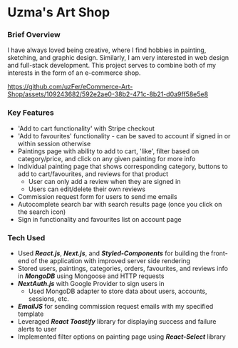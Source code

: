 # Uzma's Art Shop
### Brief Overview ###
I have always loved being creative, where I find hobbies in painting, sketching, and graphic design. Similarly, I am very interested in web design and full-stack development. This project serves to combine both of my interests in the form of an e-commerce shop.


https://github.com/uzFer/eCommerce-Art-Shop/assets/109243682/592e2ae0-38b2-471c-8b21-d0a9ff58e5e8



### Key Features ###
- 'Add to cart functionality' with Stripe checkout
- 'Add to favourites' functionality - can be saved to account if signed in or within session otherwise
- Paintings page with ability to add to cart, 'like', filter based on category/price, and click on any given painting for more info
- Individual painting page that shows corresponding category, buttons to add to cart/favourites, and reviews for that product
  - User can only add a review when they are signed in
  - Users can edit/delete their own reviews
- Commission request form for users to send me emails
- Autocomplete search bar with search results page (once you click on the search icon)
- Sign in functionality and favourites list on account page

### Tech Used ###
- Used **_React.js_**, **_Next.js_**, and **_Styled-Components_** for building the front-end of the application with improved server side rendering
- Stored users, paintings, categories, orders, favourites, and reviews info in **_MongoDB_** using Mongoose and HTTP requests
- **_NextAuth.js_** with Google Provider to sign users in
  - Used MongoDB adapter to store data about users, accounts, sessions, etc.
- **_EmailJS_** for sending commission request emails with my specified template
- Leveraged **_React Toastify_** library for displaying success and failure alerts to user
- Implemented filter options on painting page using **_React-Select_** library

